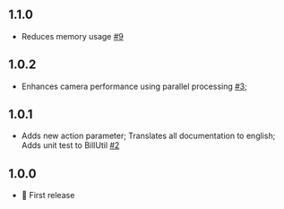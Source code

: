## 1.1.0

- Reduces memory usage [#9](https://github.com/hugobrancowb/barcode_bill_scanner/pull/9)

## 1.0.2

- Enhances camera performance using parallel processing [#3](https://github.com/hugobrancowb/barcode_bill_scanner/pull/3);

## 1.0.1

- Adds new action parameter; Translates all documentation to english; Adds unit test to BillUtil [#2](https://github.com/hugobrancowb/barcode_bill_scanner/pull/2)

## 1.0.0

- :tada: First release
